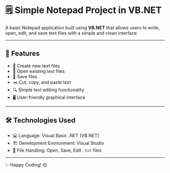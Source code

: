 # 🗒️ Simple Notepad Project in VB.NET

A basic Notepad application built using **VB.NET** that allows users to write, open, edit, and save text files with a simple and clean interface.

---

## 🚀 Features

- 📝 Create new text files  
- 📂 Open existing text files  
- 💾 Save files  
- ✂️ Cut, copy, and paste text  
- 🔍 Simple text editing functionality  
- 🖥️ User-friendly graphical interface

---

## 🛠️ Technologies Used

- 💻 Language: Visual Basic .NET (VB.NET)  
- 🏗️ Development Environment: Visual Studio  
- 📄 File Handling: Open, Save, Edit `.txt` files  

---

✨ Happy Coding! 😊
